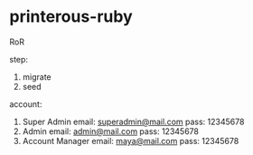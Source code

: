 # printerous-ruby
RoR

step:
1. migrate
2. seed

account:
1. Super Admin email: superadmin@mail.com pass: 12345678
2. Admin email: admin@mail.com pass: 12345678
3. Account Manager email: maya@mail.com pass: 12345678

